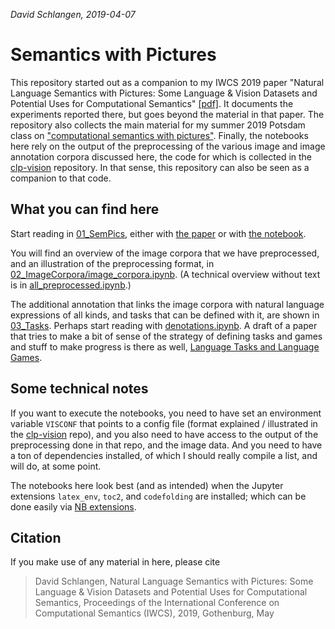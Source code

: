 *David Schlangen, 2019-04-07*

# Semantics with Pictures

This repository started out as a companion to my IWCS 2019 paper "Natural Language Semantics with Pictures: Some Language & Vision Datasets and Potential Uses for Computational Semantics" [[pdf]](http://www.google.com). It documents the experiments reported there, but goes beyond the material in that paper. The repository also collects the main material for my summer 2019 Potsdam class on ["computational semantics with pictures"](https://compling-potsdam.github.io/sose19-pm1-pictures/).
Finally, the notebooks here rely on the output of the preprocessing of the various image and image annotation corpora discussed here, the code for which is collected in the [clp-vision](http://github.com/clp-research/clp-vision.git) repository. In that sense, this repository can also be seen as a companion to that code.

## What you can find here

Start reading in [01_SemPics](01_SemPics), either with [the paper](01_SemPics/sempix_iwcs.pdf) or with [the notebook](01_SemPics/semantics_with_pictures.ipynb).

You will find an overview of the image corpora that we have preprocessed, and an illustration of the preprocessing format, in [02_ImageCorpora/image_corpora.ipynb](02_ImageCorpora/image_corpora.ipynb). (A technical overview without text is in [all_preprocessed.ipynb](all_preprocessed.ipynb).)

The additional annotation that links the image corpora with natural language expressions of all kinds, and tasks that can be defined with it, are shown in [03_Tasks](03_Tasks). Perhaps start reading with [denotations.ipynb](03_Tasks/denotations.ipynb). A draft of a paper that tries to make a bit of sense of the strategy of defining tasks and games and stuff to make progress is there as well, [Language Tasks and Language Games](03_Tasks/task_worlds_games_draft.pdf).


## Some technical notes

If you want to execute the notebooks, you need to have set an environment variable `VISCONF` that points to a config file (format explained / illustrated in the [clp-vision](http://github.com/clp-research/clp-vision.git) repo), and you also need to have access to the output of the preprocessing done in that repo, and the image data. And you need to have a ton of dependencies installed, of which I should really compile a list, and will do, at some point.

The notebooks here look best (and as intended) when the Jupyter extensions `latex_env`, `toc2`, and `codefolding` are installed; which can be done easily via [NB extensions](https://jupyter-contrib-nbextensions.readthedocs.io/en/latest/). 


## Citation

If you make use of any material in here, please cite
> David Schlangen, Natural Language Semantics with Pictures: Some Language & Vision Datasets and Potential Uses for Computational Semantics, Proceedings of the International Conference on Computational Semantics (IWCS), 2019, Gothenburg, May

